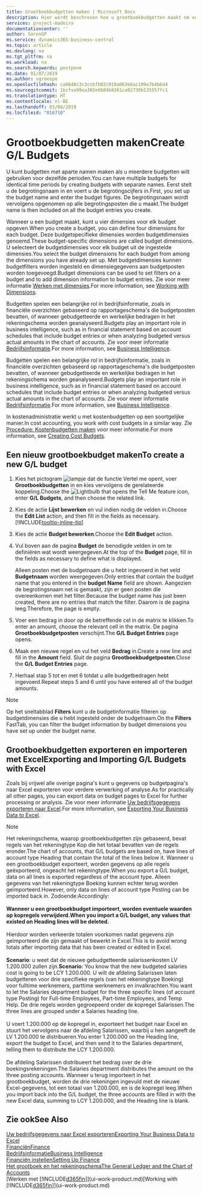 ```yaml
---
title: Grootboekbudgetten maken | Microsoft Docs
description: Hier wordt beschreven hoe u grootboekbudgetten maakt om verschillende financiële activiteiten te prognosticeren en dimensies toewijst voor bedrijfsinformatiedoeleinden.
services: project-madeira
documentationcenter: ''
author: SorenGP
ms.service: dynamics365-business-central
ms.topic: article
ms.devlang: na
ms.tgt_pltfrm: na
ms.workload: na
ms.search.keywords: postpone
ms.date: 01/07/2019
ms.author: sgroespe
ms.openlocfilehash: ca0648c3c3ccbfb02c910a063e6ac199e7b4b6d4
ms.sourcegitcommit: 1bcfaa99ea302e6b84b8361ca02730b135557fc1
ms.translationtype: HT
ms.contentlocale: nl-BE
ms.lasthandoff: 03/08/2019
ms.locfileid: "816710"
---
```

# <a name="create-gl-budgets"></a><span data-ttu-id="7d1a5-103">Grootboekbudgetten maken</span><span class="sxs-lookup"><span data-stu-id="7d1a5-103">Create G/L Budgets</span></span>
<span data-ttu-id="7d1a5-104">U kunt budgetten met aparte namen maken als u meerdere budgetten wilt gebruiken voor dezelfde perioden.</span><span class="sxs-lookup"><span data-stu-id="7d1a5-104">You can have multiple budgets for identical time periods by creating budgets with separate names.</span></span> <span data-ttu-id="7d1a5-105">Eerst stelt u de begrotingsnaam in en voert u de begrotingscijfers in.</span><span class="sxs-lookup"><span data-stu-id="7d1a5-105">First, you set up the budget name and enter the budget figures.</span></span> <span data-ttu-id="7d1a5-106">De begrotingsnaam wordt vervolgens opgenomen op alle begrotingsposten die u maakt.</span><span class="sxs-lookup"><span data-stu-id="7d1a5-106">The budget name is then included on all the budget entries you create.</span></span>  

 <span data-ttu-id="7d1a5-107">Wanneer u een budget maakt, kunt u vier dimensies voor elk budget opgeven.</span><span class="sxs-lookup"><span data-stu-id="7d1a5-107">When you create a budget, you can define four dimensions for each budget.</span></span> <span data-ttu-id="7d1a5-108">Deze budgetspecifieke dimensies worden budgetdimensies genoemd.</span><span class="sxs-lookup"><span data-stu-id="7d1a5-108">These budget-specific dimensions are called budget dimensions.</span></span> <span data-ttu-id="7d1a5-109">U selecteert de budgetdimensies voor elk budget uit de ingestelde dimensies.</span><span class="sxs-lookup"><span data-stu-id="7d1a5-109">You select the budget dimensions for each budget from among the dimensions you have already set up.</span></span> <span data-ttu-id="7d1a5-110">Met budgetdimensies kunnen budgetfilters worden ingesteld en dimensiegegevens aan budgetposten worden toegevoegd.</span><span class="sxs-lookup"><span data-stu-id="7d1a5-110">Budget dimensions can be used to set filters on a budget and to add dimension information to budget entries.</span></span> <span data-ttu-id="7d1a5-111">Zie voor meer informatie [Werken met dimensies](finance-dimensions.md).</span><span class="sxs-lookup"><span data-stu-id="7d1a5-111">For more information, see [Working with Dimensions](finance-dimensions.md).</span></span>

 <span data-ttu-id="7d1a5-112">Budgetten spelen een belangrijke rol in bedrijfsinformatie, zoals in financiële overzichten gebaseerd op rapportageschema's die budgetposten bevatten, of wanneer gebudgetteerde en werkelijke bedragen in het rekeningschema worden geanalyseerd.</span><span class="sxs-lookup"><span data-stu-id="7d1a5-112">Budgets play an important role in business intelligence, such as in financial statement based on account schedules that include budget entries or when analyzing budgeted versus actual amounts in the chart of accounts.</span></span> <span data-ttu-id="7d1a5-113">Zie voor meer informatie [Bedrijfsinformatie](bi.md).</span><span class="sxs-lookup"><span data-stu-id="7d1a5-113">For more information, see [Business Intelligence](bi.md).</span></span>

 <span data-ttu-id="7d1a5-114">Budgetten spelen een belangrijke rol in bedrijfsinformatie, zoals in financiële overzichten gebaseerd op rapportageschema's die budgetposten bevatten, of wanneer gebudgetteerde en werkelijke bedragen in het rekeningschema worden geanalyseerd.</span><span class="sxs-lookup"><span data-stu-id="7d1a5-114">Budgets play an important role in business intelligence, such as in financial statement based on account schedules that include budget entries or when analyzing budgeted versus actual amounts in the chart of accounts.</span></span> <span data-ttu-id="7d1a5-115">Zie voor meer informatie [Bedrijfsinformatie](bi.md).</span><span class="sxs-lookup"><span data-stu-id="7d1a5-115">For more information, see [Business Intelligence](bi.md).</span></span>

<span data-ttu-id="7d1a5-116">In kostenadministratie werkt u met kostenbudgetten op een soortgelijke manier.</span><span class="sxs-lookup"><span data-stu-id="7d1a5-116">In cost accounting, you work with cost budgets in a similar way.</span></span> <span data-ttu-id="7d1a5-117">Zie [Procedure: Kostenbudgetten maken](finance-create-cost-budgets.md) voor meer informatie.</span><span class="sxs-lookup"><span data-stu-id="7d1a5-117">For more information, see [Creating Cost Budgets](finance-create-cost-budgets.md).</span></span>    

## <a name="to-create-a-new-gl-budget"></a><span data-ttu-id="7d1a5-118">Een nieuw grootboekbudget maken</span><span class="sxs-lookup"><span data-stu-id="7d1a5-118">To create a new G/L budget</span></span>  
1. <span data-ttu-id="7d1a5-119">Kies het pictogram ![lampje dat de functie Vertel me opent](media/ui-search/search_small.png "Vertel me wat u wilt doen"), voer **Grootboekbudgetten** in en kies vervolgens de gerelateerde koppeling.</span><span class="sxs-lookup"><span data-stu-id="7d1a5-119">Choose the ![Lightbulb that opens the Tell Me feature](media/ui-search/search_small.png "Tell me what you want to do") icon, enter **G/L Budgets**, and then choose the related link.</span></span>  
2. <span data-ttu-id="7d1a5-120">Kies de actie **Lijst bewerken** en vul indien nodig de velden in.</span><span class="sxs-lookup"><span data-stu-id="7d1a5-120">Choose the **Edit List** action, and then fill in the fields as necessary.</span></span> [!INCLUDE[tooltip-inline-tip](includes/tooltip-inline-tip_md.md)]  
3. <span data-ttu-id="7d1a5-121">Kies de actie **Budget bewerken**.</span><span class="sxs-lookup"><span data-stu-id="7d1a5-121">Choose the **Edit Budget** action.</span></span>
4. <span data-ttu-id="7d1a5-122">Vul boven aan de pagina **Budget** de benodigde velden in om te definiëren wat wordt weergegeven.</span><span class="sxs-lookup"><span data-stu-id="7d1a5-122">At the top of the **Budget** page, fill in the fields as necessary to define what is displayed.</span></span>  

    <span data-ttu-id="7d1a5-123">Alleen posten met de budgetnaam die u hebt ingevoerd in het veld **Budgetnaam** worden weergegeven.</span><span class="sxs-lookup"><span data-stu-id="7d1a5-123">Only entries that contain the budget name that you entered in the **budget Name** field are shown.</span></span> <span data-ttu-id="7d1a5-124">Aangezien de begrotingsnaam net is gemaakt, zijn er geen posten die overeenkomen met het filter.</span><span class="sxs-lookup"><span data-stu-id="7d1a5-124">Because the budget name has just been created, there are no entries that match the filter.</span></span> <span data-ttu-id="7d1a5-125">Daarom is de pagina leeg.</span><span class="sxs-lookup"><span data-stu-id="7d1a5-125">Therefore, the page is empty.</span></span>  
5. <span data-ttu-id="7d1a5-126">Voer een bedrag in door op de betreffende cel in de matrix te klikken.</span><span class="sxs-lookup"><span data-stu-id="7d1a5-126">To enter an amount, choose the relevant cell in the matrix.</span></span> <span data-ttu-id="7d1a5-127">De pagina **Grootboekbudgetposten** verschijnt.</span><span class="sxs-lookup"><span data-stu-id="7d1a5-127">The **G/L Budget Entries** page opens.</span></span>  
6. <span data-ttu-id="7d1a5-128">Maak een nieuwe regel en vul het veld **Bedrag** in.</span><span class="sxs-lookup"><span data-stu-id="7d1a5-128">Create a new line and fill in the **Amount** field.</span></span> <span data-ttu-id="7d1a5-129">Sluit de pagina **Grootboekbudgetposten**.</span><span class="sxs-lookup"><span data-stu-id="7d1a5-129">Close the **G/L Budget Entries** page.</span></span>  
7. <span data-ttu-id="7d1a5-130">Herhaal stap 5 tot en met 6 totdat u alle budgetbedragen hebt ingevoerd.</span><span class="sxs-lookup"><span data-stu-id="7d1a5-130">Repeat steps 5 and 6 until you have entered all of the budget amounts.</span></span>  

> [!NOTE]  
>  <span data-ttu-id="7d1a5-131">Op het sneltabblad **Filters** kunt u de budgetinformatie filteren op budgetdimensies die u hebt ingesteld onder de budgetnaam.</span><span class="sxs-lookup"><span data-stu-id="7d1a5-131">On the **Filters** FastTab, you can filter the budget information by budget dimensions you have set up under the budget name.</span></span>

## <a name="exporting-and-importing-gl-budgets-with-excel"></a><span data-ttu-id="7d1a5-132">Grootboekbudgetten exporteren en importeren met Excel</span><span class="sxs-lookup"><span data-stu-id="7d1a5-132">Exporting and Importing G/L Budgets with Excel</span></span>
<span data-ttu-id="7d1a5-133">Zoals bij vrijwel alle overige pagina's kunt u gegevens op budgetpagina's naar Excel exporteren voor verdere verwerking of analyse.</span><span class="sxs-lookup"><span data-stu-id="7d1a5-133">As for practically all other pages, you can export data on budget pages to Excel for further processing or analysis.</span></span> <span data-ttu-id="7d1a5-134">Zie voor meer informatie [Uw bedrijfsgegevens exporteren naar Excel](about-export-data.md).</span><span class="sxs-lookup"><span data-stu-id="7d1a5-134">For more information, see [Exporting Your Business Data to Excel](about-export-data.md).</span></span>

> [!NOTE]
> <span data-ttu-id="7d1a5-135">Het rekeningschema, waarop grootboekbudgetten zijn gebaseerd, bevat regels van het rekeningtype Kop die het totaal bevatten van de regels eronder.</span><span class="sxs-lookup"><span data-stu-id="7d1a5-135">The chart of accounts, that G/L budgets are based on, have lines of account type Heading that contain the total of the lines below it.</span></span> <span data-ttu-id="7d1a5-136">Wanneer u een grootboekbudget exporteert, worden gegevens op alle regels geëxporteerd, ongeacht het rekeningtype.</span><span class="sxs-lookup"><span data-stu-id="7d1a5-136">When you export a G/L budget, data on all lines is exported regardless of the account type.</span></span> <span data-ttu-id="7d1a5-137">Alleen gegevens van het rekeningtype Boeking kunnen echter terug worden geïmporteerd.</span><span class="sxs-lookup"><span data-stu-id="7d1a5-137">However, only data on lines of account type Posting can be imported back in.</span></span> <span data-ttu-id="7d1a5-138">Zodoende:</span><span class="sxs-lookup"><span data-stu-id="7d1a5-138">Accordingly:</span></span> <br /><br /> <span data-ttu-id="7d1a5-139">**Wanneer u een grootboekbudget importeert, worden eventuele waarden op kopregels verwijderd.**</span><span class="sxs-lookup"><span data-stu-id="7d1a5-139">**When you import a G/L budget, any values that existed on Heading lines will be deleted.**</span></span> <br /><br /> <span data-ttu-id="7d1a5-140">Hierdoor worden verkeerde totalen voorkomen nadat gegevens zijn geïmporteerd die zijn gemaakt of bewerkt in Excel.</span><span class="sxs-lookup"><span data-stu-id="7d1a5-140">This is to avoid wrong totals after importing data that has been created or edited in Excel.</span></span><br /><br /> <span data-ttu-id="7d1a5-141">**Scenario**: u weet dat de nieuwe gebudgetteerde salarissenkosten LV 1.200.000 zullen zijn.</span><span class="sxs-lookup"><span data-stu-id="7d1a5-141">**Scenario**: You know that the new budgeted salaries cost is going to be LCY 1.200.000.</span></span> <span data-ttu-id="7d1a5-142">U wilt de afdeling Salarissen laten budgetteren voor drie specifieke regels (van het rekeningtype Boeking) voor fulltime werknemers, parttime werknemers en invalkrachten.</span><span class="sxs-lookup"><span data-stu-id="7d1a5-142">You want to let the Salaries department budget for the three specific lines (of account type Posting) for Full-time Employees, Part-time Employees, and Temp Help.</span></span> <span data-ttu-id="7d1a5-143">De drie regels worden gegroepeerd onder de kopregel Salarissen.</span><span class="sxs-lookup"><span data-stu-id="7d1a5-143">The three lines are grouped under a Salaries heading line.</span></span><br /><br /><span data-ttu-id="7d1a5-144">U voert 1.200.000 op de kopregel in, exporteert het budget naar Excel en stuurt het vervolgens naar de afdeling Salarissen, waarbij u hen aangeeft de LV 1.200.000 te distribueren.</span><span class="sxs-lookup"><span data-stu-id="7d1a5-144">You enter 1.200.000 on the Heading line, export the budget to Excel, and then send it to the Salaries department, telling them to distribute the LCY 1.200.000.</span></span><br /><br /> <span data-ttu-id="7d1a5-145">De afdeling Salarissen distribueert het bedrag over de drie boekingsrekeningen.</span><span class="sxs-lookup"><span data-stu-id="7d1a5-145">The Salaries department distributes the amount on the three posting accounts.</span></span> <span data-ttu-id="7d1a5-146">Wanneer u terug importeert in het grootboekbudget, worden de drie rekeningen ingevuld met de nieuwe Excel-gegevens, tot een totaal van 1.200.000, en is de kopregel leeg.</span><span class="sxs-lookup"><span data-stu-id="7d1a5-146">When you import back into the G/L budget, the three accounts are filled in with the new Excel data, summing to LCY 1.200.000, and the Heading line is blank.</span></span>

## <a name="see-also"></a><span data-ttu-id="7d1a5-147">Zie ook</span><span class="sxs-lookup"><span data-stu-id="7d1a5-147">See Also</span></span>
[<span data-ttu-id="7d1a5-148">Uw bedrijfsgegevens naar Excel exporteren</span><span class="sxs-lookup"><span data-stu-id="7d1a5-148">Exporting Your Business Data to Excel</span></span>](about-export-data.md)  
[<span data-ttu-id="7d1a5-149">Financiën</span><span class="sxs-lookup"><span data-stu-id="7d1a5-149">Finance</span></span>](finance.md)  
[<span data-ttu-id="7d1a5-150">Bedrijfsinformatie</span><span class="sxs-lookup"><span data-stu-id="7d1a5-150">Business Intelligence</span></span>](bi.md)  
[<span data-ttu-id="7d1a5-151">Financiën instellen</span><span class="sxs-lookup"><span data-stu-id="7d1a5-151">Setting Up Finance</span></span>](finance-setup-finance.md)  
[<span data-ttu-id="7d1a5-152">Het grootboek en het rekeningschema</span><span class="sxs-lookup"><span data-stu-id="7d1a5-152">The General Ledger and the Chart of Accounts</span></span>](finance-general-ledger.md)  
<span data-ttu-id="7d1a5-153">[Werken met [!INCLUDE[d365fin](includes/d365fin_md.md)]](ui-work-product.md)</span><span class="sxs-lookup"><span data-stu-id="7d1a5-153">[Working with [!INCLUDE[d365fin](includes/d365fin_md.md)]](ui-work-product.md)</span></span>  

